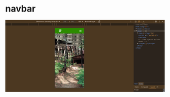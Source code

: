 # navbar
![navbar](https://raw.githubusercontent.com/setyabudipratama/component/main/gambar/navbar.png)
